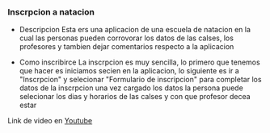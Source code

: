 ### Inscrpcion a natacion
- Descripcion
Esta ers una aplicacion de una escuela de natacion en la cual las personas pueden corrovorar los datos de las calses, los profesores y tambien dejar comentarios respecto a la aplicacion 


- Como inscribirce
La inscrpcion es muy sencilla, lo primero que tenemos que hacer es iniciamos secien en la aplicacion, lo siguiente es ir a "Inscrpcion" y selecionar "Formulario de inscripcion" para completar los datos de la inscrpcion una vez cargado los datos la persona puede selecionar los dias y horarios de las calses y con que profesor decea estar

Link de video en [Youtube](https://www.youtube.com/watch?v=lbQaRNCTkto)
